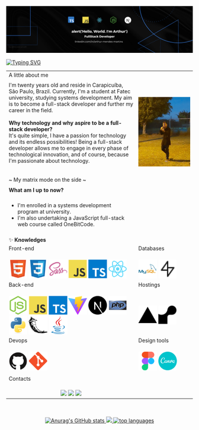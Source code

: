 <img src="https://github.com/Arthur-Mendes-M/Arthur-Mendes-M/blob/main/.github/wallpaperGithub.png" />

[![Typing SVG](https://readme-typing-svg.demolab.com?font=Quicksand&size=30&pause=300&random=false&width=500&lines=Hey!!+%F0%9F%91%8B;It's+a+pleasure+to+see+you+here+%F0%9F%98%81;I'm+Arthur+Mendes)](https://git.io/typing-svg)

|  |  |
| ------ | ------ |
| A little about me |  |
|  |  |
| I'm twenty years old and reside in Carapicuíba, São Paulo, Brazil. Currently, I'm a student at Fatec university, studying systems development. My aim is to become a full-stack developer and further my career in the field.<br/><br/><strong>Why technology and why aspire to be a full-stack developer?</strong><br/>It's quite simple, I have a passion for technology and its endless possibilities! Being a full-stack developer allows me to engage in every phase of technological innovation, and of course, because I'm passionate about technology. <br/><br/><br/> ~ My matrix mode on the side ~ | <img src="https://github.com/Arthur-Mendes-M/Arthur-Mendes-M/blob/main/.github/matrix_me.jpeg" width="500px" /> |
|  |  |
| <strong>What am I up to now?</strong> |  |
|  |  |
| <ul><li>I'm enrolled in a systems development program at university.</li><li>I'm also undertaking a JavaScript full-stack web course called OneBitCode.</li></ul> |  |
|  |  |
| ✨ <strong>Knowledges</strong> |  |
| Front-end | Databases |
| <br/> <code><img src="https://github.com/Arthur-Mendes-M/Arthur-Mendes-M/blob/main/.github/html5-original.svg" width="50" title="HTML5" /></code> <code><img src="https://github.com/Arthur-Mendes-M/Arthur-Mendes-M/blob/main/.github/css3-original.svg" width="50" title="CSS3" /></code> <code><img src="https://github.com/Arthur-Mendes-M/Arthur-Mendes-M/blob/main/.github/sass-original.svg" width="50" title="SASS" /></code> <code><img src="https://github.com/Arthur-Mendes-M/Arthur-Mendes-M/blob/main/.github/javascript-original.svg" width="50" title="Javascript" /></code> <code><img src="https://github.com/Arthur-Mendes-M/Arthur-Mendes-M/blob/main/.github/typescript-original.svg" width="50" title="Typescript" /></code> <code><img src="https://github.com/Arthur-Mendes-M/Arthur-Mendes-M/blob/main/.github/react-original.svg" width="50" title="React" /></code> | <br/> <code><img src="https://github.com/Arthur-Mendes-M/Arthur-Mendes-M/blob/main/.github/mysql-original-wordmark.svg" width="50" title="MySql" /></code> <code><img src="https://github.com/Arthur-Mendes-M/Arthur-Mendes-M/blob/main/.github/supabase.svg" width="50" title="Supabase" /></code>  |
| Back-end | Hostings |
| <br/> <code><img src="https://github.com/Arthur-Mendes-M/Arthur-Mendes-M/blob/main/.github/nodejs-original.svg" width="50" title="Node.JS" /></code> <code><img src="https://github.com/Arthur-Mendes-M/Arthur-Mendes-M/blob/main/.github/javascript-original.svg" width="50" title="Javascript" /></code> <code><img src="https://github.com/Arthur-Mendes-M/Arthur-Mendes-M/blob/main/.github/typescript-original.svg" width="50" title="Typescript" /></code> <code><img src="https://github.com/Arthur-Mendes-M/Arthur-Mendes-M/blob/main/.github/vite.svg" width="50" title="Vite" /></code> <code><img src="https://github.com/Arthur-Mendes-M/Arthur-Mendes-M/blob/main/.github/next.svg" width="50" title="Next.js" /></code> <code><img src="https://github.com/Arthur-Mendes-M/Arthur-Mendes-M/blob/main/.github/php-original.svg" width="50" title="PHP" /></code>  <code><img src="https://github.com/Arthur-Mendes-M/Arthur-Mendes-M/blob/main/.github/python-original.svg" width="50" title="Python" /></code> <code><img src="https://github.com/Arthur-Mendes-M/Arthur-Mendes-M/blob/main/.github/flask.svg" width="50" title="Flask" /></code> <code><img src="https://github.com/Arthur-Mendes-M/Arthur-Mendes-M/blob/main/.github/java-original.svg" width="50" title="Java" /></code> | <br/> <code><img src="https://github.com/Arthur-Mendes-M/Arthur-Mendes-M/blob/main/.github/vercel.svg" width="50" title="Vercel" /></code> <code><img src="https://github.com/Arthur-Mendes-M/Arthur-Mendes-M/blob/main/.github/render.svg" height="50" title="Render" /></code> |
| Devops | Design tools |
| <br/> <code><img src="https://github.com/Arthur-Mendes-M/Arthur-Mendes-M/blob/main/.github/github-original.svg" width="50" title="Github" /></code> <code><img src="https://github.com/Arthur-Mendes-M/Arthur-Mendes-M/blob/main/.github/git-original.svg" width="50" title="Git" /></code> | <br/> <code><img src="https://github.com/Arthur-Mendes-M/Arthur-Mendes-M/blob/main/.github/figma-original.svg" width="50" title="Figma" /></code> <code><img src="https://github.com/Arthur-Mendes-M/Arthur-Mendes-M/blob/main/.github/canva-original.svg" width="50" title="Canva" /></code> |
|  |  |
| Contacts |  |
| <br/> <div align="center"><a href="mailto:arthurmendesmartins0105@gmail.com" target="_blank"/><img src="https://img.shields.io/badge/Gmail-1f1f1f?style=for-the-badge&logo=gmail&logoColor=white"></a> <a href="https://www.linkedin.com/in/arthur-mendes-martins-b7ba6a1b8" target="_blank">  <img src="https://img.shields.io/badge/LinkedIn-0077B5?style=for-the-badge&logo=linkedin&logoColor=white"/></a> <a href="https://www.instagram.com/arthurm_mendes/" target="_blank"><img src="https://img.shields.io/badge/Instagram-E4405F?style=for-the-badge&logo=instagram&logoColor=white"/></a></div> |  |

<br />
<br />

<div align="center">
  <a href="https://github.com/Arthur-Mendes-M?tab=repositories">
    <img src="https://github-readme-stats.vercel.app/api?username=Arthur-Mendes-M&show_icons=true&theme=transparent&count_private=true&include_all_commits=true" alt="Anurag's GitHub stats" height="200px" />
  </a>

  <a href="https://github.com/Arthur-Mendes-M?tab=repositories">
    <img src="https://github-readme-streak-stats.herokuapp.com/?user=Arthur-Mendes-M&theme=transparent&hide_border=false" height="200px">
  </a>

  <a href="https://github.com/Arthur-Mendes-M?tab=repositories">
    <img src="https://github-readme-stats.vercel.app/api/top-langs/?username=Arthur-Mendes-M&layout=compact&theme=transparent&langs_count=10" width="300px" height="200px" alt="top languages" />
  </a>
</div>

<!---
Arthur-Mendes-M/Arthur-Mendes-M is a ✨ special ✨ repository because its `README.md` (this file) appears on your GitHub profile.
You can click the Preview link to take a look at your changes.
--->
